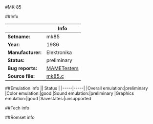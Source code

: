 #MK-85

##Info

||Info|
|-----|-----|
|**Setname:**|mk85
|**Year:**|1986
|**Manufacturer:**|Elektronika
|**Status:**|preliminary
|**Bug reports:**|[MAMETesters](http://mametesters.org/view_all_set.php?type=1&temporary=y&search=mk85.c)
|**Source file:**|[mk85.c](https://github.com/mamedev/mame/blob/master/src/mess/drivers/mk85.c)

##Emulation info
|| Status |
|-----|-----|
|Overall emulation:|preliminary
|Color emulation:|good
|Sound emulation:|preliminary
|Graphics emulation:|good
|Savestates:|unsupported

##Tech info

##Romset info

<!--- START OF EDITED COMMENT DO NOT TOUCH TEXT ABOVE-->
